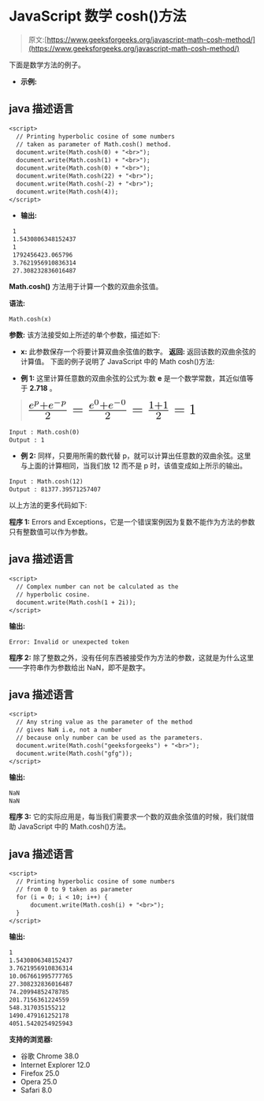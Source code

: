 # JavaScript 数学 cosh()方法

> 原文:[https://www.geeksforgeeks.org/javascript-math-cosh-method/](https://www.geeksforgeeks.org/javascript-math-cosh-method/)

下面是数学方法的例子。

*   **示例:**

## java 描述语言

```
<script>
  // Printing hyperbolic cosine of some numbers
  // taken as parameter of Math.cosh() method.
  document.write(Math.cosh(0) + "<br>");
  document.write(Math.cosh(1) + "<br>");
  document.write(Math.cosh(0) + "<br>");
  document.write(Math.cosh(22) + "<br>");
  document.write(Math.cosh(-2) + "<br>");
  document.write(Math.cosh(4));
</script>
```

*   **输出:**

```
 1
 1.5430806348152437
 1
 1792456423.065796
 3.7621956910836314
 27.308232836016487
```

**Math.cosh()** 方法用于计算一个数的双曲余弦值。

**语法:**

```
Math.cosh(x)
```

**参数:** 该方法接受如上所述的单个参数，描述如下:

*   **x:** 此参数保存一个将要计算双曲余弦值的数字。
    **返回:** 返回该数的双曲余弦的计算值。
    下面的例子说明了 JavaScript 中的 Math cosh()方法:

*   **例 1:** 这里计算任意数的双曲余弦的公式为:数 **e** 是一个数学常数，其近似值等于 **2.718** 。

> ![ \frac{e^{p} + e^{-p}}{2} = \frac{e^{0} + e^{-0}}{2}=\frac{1+1}{2}= 1  ](img/87ac28981a91916a0dc4b3876fc2c485.png)

```
Input : Math.cosh(0)
Output : 1
```

*   **例 2:** 同样，只要用所需的数代替 p，就可以计算出任意数的双曲余弦。这里与上面的计算相同，当我们放 12 而不是 p 时，该值变成如上所示的输出。

```
Input : Math.cosh(12)
Output : 81377.39571257407
```

以上方法的更多代码如下:

**程序 1:** Errors and Exceptions，它是一个错误案例因为复数不能作为方法的参数只有整数值可以作为参数。

## java 描述语言

```
<script>
  // Complex number can not be calculated as the
  // hyperbolic cosine.
  document.write(Math.cosh(1 + 2i));
</script>
```

**输出:**

```
Error: Invalid or unexpected token
```

**程序 2:** 除了整数之外，没有任何东西被接受作为方法的参数，这就是为什么这里——字符串作为参数给出 NaN，即不是数字。

## java 描述语言

```
<script>
  // Any string value as the parameter of the method
  // gives NaN i.e, not a number
  // because only number can be used as the parameters.
  document.write(Math.cosh("geeksforgeeks") + "<br>");
  document.write(Math.cosh("gfg"));                   
</script>
```

**输出:**

```
NaN
NaN
```

**程序 3:** 它的实际应用是，每当我们需要求一个数的双曲余弦值的时候，我们就借助 JavaScript 中的 Math.cosh()方法。

## java 描述语言

```
<script>
  // Printing hyperbolic cosine of some numbers
  // from 0 to 9 taken as parameter
  for (i = 0; i < 10; i++) {
      document.write(Math.cosh(i) + "<br>");
  }
</script>
```

**输出:**

```
1
1.5430806348152437
3.7621956910836314
10.067661995777765
27.308232836016487
74.20994852478785
201.7156361224559
548.317035155212
1490.479161252178
4051.5420254925943
```

**支持的浏览器:**

*   谷歌 Chrome 38.0
*   Internet Explorer 12.0
*   Firefox 25.0
*   Opera 25.0
*   Safari 8.0